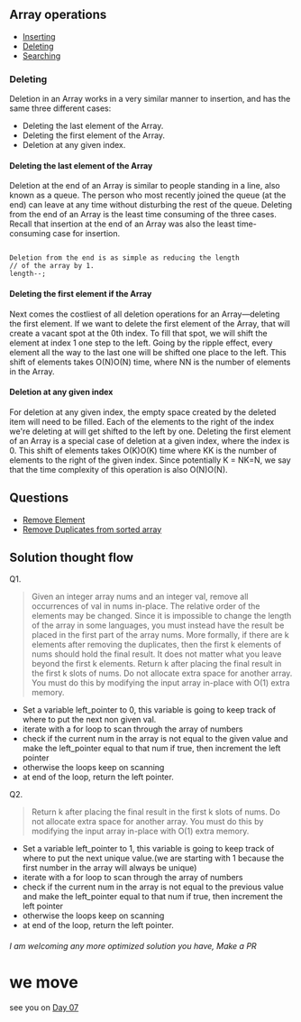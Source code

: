 ## Array operations

- [Inserting](day05.md)
- [Deleting](day06.md)
- [Searching](day07.md)

### Deleting

Deletion in an Array works in a very similar manner to insertion, and has the same three different cases:

- Deleting the last element of the Array.
- Deleting the first element of the Array.
- Deletion at any given index.

#### Deleting the last element of the Array

Deletion at the end of an Array is similar to people standing in a line, also known as a queue. The person who most recently joined the queue (at the end) can leave at any time without disturbing the rest of the queue. Deleting from the end of an Array is the least time consuming of the three cases. Recall that insertion at the end of an Array was also the least time-consuming case for insertion.

```

Deletion from the end is as simple as reducing the length
// of the array by 1.
length--;

```

#### Deleting the first element if the Array

Next comes the costliest of all deletion operations for an Array—deleting the first element. If we want to delete the first element of the Array, that will create a vacant spot at the 0th index. To fill that spot, we will shift the element at index 1 one step to the left. Going by the ripple effect, every element all the way to the last one will be shifted one place to the left. This shift of elements takes O(N)O(N) time, where NN is the number of elements in the Array.
#### Deletion at any given index

For deletion at any given index, the empty space created by the deleted item will need to be filled. Each of the elements to the right of the index we're deleting at will get shifted to the left by one. Deleting the first element of an Array is a special case of deletion at a given index, where the index is 0. This shift of elements takes O(K)O(K) time where KK is the number of elements to the right of the given index. Since potentially K = NK=N, we say that the time complexity of this operation is also O(N)O(N).
## Questions

- [Remove Element](../Solutions/remove_element.py)
- [Remove Duplicates from sorted array](../Solutions/remove_duplicate_sorted_arr.py)

## Solution thought flow

Q1.

> Given an integer array nums and an integer val, remove all occurrences of val in nums in-place. The relative order of the elements may be changed.
Since it is impossible to change the length of the array in some languages, you must instead have the result be placed in the first part of the array nums. More formally, if there are k elements after removing the duplicates, then the first k elements of nums should hold the final result. It does not matter what you leave beyond the first k elements.
Return k after placing the final result in the first k slots of nums.
Do not allocate extra space for another array. You must do this by modifying the input array in-place with O(1) extra memory.

- Set a variable left_pointer to 0, this variable is going to keep track of where to put the next non given val.
- iterate with a for loop to scan through the array of numbers 
- check if the current num in the array is not  equal to the given value and make the left_pointer equal to that num if true, then increment the left pointer
- otherwise the loops keep on scanning
- at end of the loop, return the left pointer.

Q2.

> Return k after placing the final result in the first k slots of nums.
  Do not allocate extra space for another array. You must do this by modifying the input array in-place with O(1) extra memory.

- Set a variable left_pointer to 1, this variable is going to keep track of where to put the next unique value.(we are starting with 1 because the first number in the array will always be unique)
- iterate with a for loop to scan through the array of numbers 
- check if the current num in the array is not equal to the previous value and make the left_pointer equal to that num if true, then increment the left pointer
- otherwise the loops keep on scanning
- at end of the loop, return the left pointer.

###### I am  welcoming any more optimized solution you have, Make a PR

# we move

see you on <a href="./day07.md">Day 07</a>
